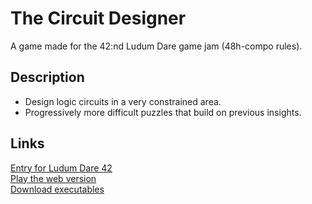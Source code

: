 # The Circuit Designer

A game made for the 42:nd Ludum Dare game jam (48h-compo rules).  

## Description

- Design logic circuits in a very constrained area.
- Progressively more difficult puzzles that build on previous insights.

## Links

[Entry for Ludum Dare 42](https://ldjam.com/events/ludum-dare/42/the-circuit-designer)  
[Play the web version](https://aggrathon.github.io/LudumDare42/)  
[Download executables](https://github.com/Aggrathon/LudumDare42/releases)  
